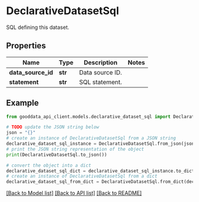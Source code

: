# DeclarativeDatasetSql

SQL defining this dataset.

## Properties

Name | Type | Description | Notes
------------ | ------------- | ------------- | -------------
**data_source_id** | **str** | Data source ID. | 
**statement** | **str** | SQL statement. | 

## Example

```python
from gooddata_api_client.models.declarative_dataset_sql import DeclarativeDatasetSql

# TODO update the JSON string below
json = "{}"
# create an instance of DeclarativeDatasetSql from a JSON string
declarative_dataset_sql_instance = DeclarativeDatasetSql.from_json(json)
# print the JSON string representation of the object
print(DeclarativeDatasetSql.to_json())

# convert the object into a dict
declarative_dataset_sql_dict = declarative_dataset_sql_instance.to_dict()
# create an instance of DeclarativeDatasetSql from a dict
declarative_dataset_sql_from_dict = DeclarativeDatasetSql.from_dict(declarative_dataset_sql_dict)
```
[[Back to Model list]](../README.md#documentation-for-models) [[Back to API list]](../README.md#documentation-for-api-endpoints) [[Back to README]](../README.md)


